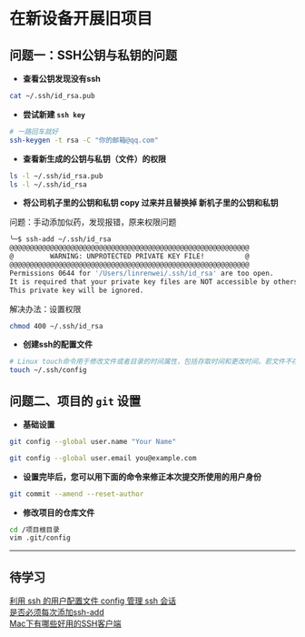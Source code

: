 # 在新设备开展旧项目

## 问题一：SSH公钥与私钥的问题

- **查看公钥发现没有ssh**   
```bash
cat ~/.ssh/id_rsa.pub
```

- **尝试新建 `ssh key`**  
```bash
# 一路回车就好
ssh-keygen -t rsa -C "你的邮箱@qq.com"
```

- **查看新生成的公钥与私钥（文件）的权限**   
```bash
ls -l ~/.ssh/id_rsa.pub
ls -l ~/.ssh/id_rsa
```

- **将公司机子里的公钥和私钥 copy 过来并且替换掉 新机子里的公钥和私钥**

问题：手动添加似药，发现报错，原来权限问题

```bash
╰─$ ssh-add ~/.ssh/id_rsa
@@@@@@@@@@@@@@@@@@@@@@@@@@@@@@@@@@@@@@@@@@@@@@@@@@@@@@@@@@@
@         WARNING: UNPROTECTED PRIVATE KEY FILE!          @
@@@@@@@@@@@@@@@@@@@@@@@@@@@@@@@@@@@@@@@@@@@@@@@@@@@@@@@@@@@
Permissions 0644 for '/Users/linrenwei/.ssh/id_rsa' are too open.
It is required that your private key files are NOT accessible by others.
This private key will be ignored.
```

解决办法：设置权限   
```bash
chmod 400 ~/.ssh/id_rsa
```

- **创建ssh的配置文件**       
   
```bash
# Linux touch命令用于修改文件或者目录的时间属性，包括存取时间和更改时间。若文件不存在，系统会建立一个新的文件。
touch ~/.ssh/config
```

## 问题二、项目的 `git` 设置


- **基础设置**  

```bash
git config --global user.name "Your Name"

git config --global user.email you@example.com
```

- **设置完毕后，您可以用下面的命令来修正本次提交所使用的用户身份**     
  
```bash
git commit --amend --reset-author
```

- **修改项目的仓库文件**  
  
```bash
cd /项目根目录
vim .git/config    
```

---
## 待学习
[利用 ssh 的用户配置文件 config 管理 ssh 会话](https://blog.csdn.net/yiyeguzhou100/article/details/51155315)    
[是否必须每次添加ssh-add](https://segmentfault.com/q/1010000000835302)   
[Mac下有哪些好用的SSH客户端](https://segmentfault.com/q/1010000002806469)
